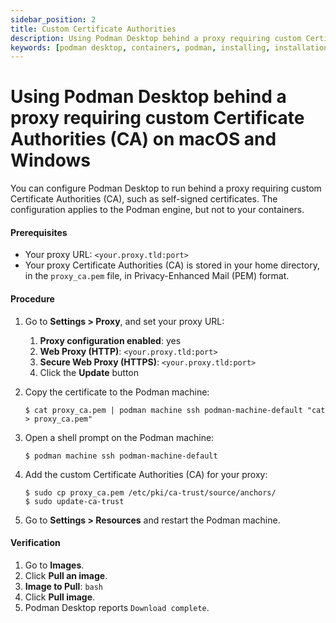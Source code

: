 ```yaml
---
sidebar_position: 2
title: Custom Certificate Authorities
description: Using Podman Desktop behind a proxy requiring custom Certificate Authorities (CA).
keywords: [podman desktop, containers, podman, installing, installation, windows, macos, linux]
---
```


# Using Podman Desktop behind a proxy requiring custom Certificate Authorities (CA) on macOS and Windows

You can configure Podman Desktop to run behind a proxy requiring custom Certificate Authorities (CA), such as self-signed certificates.
The configuration applies to the Podman engine, but not to your containers.

#### Prerequisites

- Your proxy URL: `<your.proxy.tld:port>`
- Your proxy Certificate Authorities (CA) is stored in your home directory, in the `proxy_ca.pem` file, in Privacy-Enhanced Mail (PEM) format.

#### Procedure

1. Go to **Settings > Proxy**, and set your proxy URL:

   1. **Proxy configuration enabled**: yes
   1. **Web Proxy (HTTP)**: `<your.proxy.tld:port>`
   1. **Secure Web Proxy (HTTPS)**: `<your.proxy.tld:port>`
   1. Click the **Update** button

1. Copy the certificate to the Podman machine:

   ```shell-session
   $ cat proxy_ca.pem | podman machine ssh podman-machine-default "cat > proxy_ca.pem"
   ```

1. Open a shell prompt on the Podman machine:

   ```shell-session
   $ podman machine ssh podman-machine-default
   ```

1. Add the custom Certificate Authorities (CA) for your proxy:

   ```shell-session
   $ sudo cp proxy_ca.pem /etc/pki/ca-trust/source/anchors/
   $ sudo update-ca-trust
   ```

1. Go to **Settings > Resources** and restart the Podman machine.

#### Verification

1. Go to **Images**.
1. Click **Pull an image**.
1. **Image to Pull**: `bash`
1. Click **Pull image**.
1. Podman Desktop reports `Download complete`.
